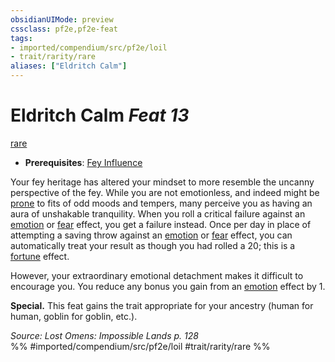 ```yaml
---
obsidianUIMode: preview
cssclass: pf2e,pf2e-feat
tags:
- imported/compendium/src/pf2e/loil
- trait/rarity/rare
aliases: ["Eldritch Calm"]
---
```

# Eldritch Calm  *Feat 13*  
[rare](rare.md)  

- **Prerequisites**: [Fey Influence](fey-influence-loil.md)

Your fey heritage has altered your mindset to more resemble the uncanny perspective of the fey. While you are not emotionless, and indeed might be [prone](conditions.md#Prone) to fits of odd moods and tempers, many perceive you as having an aura of unshakable tranquility. When you roll a critical failure against an [emotion](emotion.md) or [fear](rules/traits/fear.md) effect, you get a failure instead. Once per day in place of attempting a saving throw against an [emotion](emotion.md) or [fear](rules/traits/fear.md) effect, you can automatically treat your result as though you had rolled a 20; this is a [fortune](fortune.md) effect.

However, your extraordinary emotional detachment makes it difficult to encourage you. You reduce any bonus you gain from an [emotion](emotion.md) effect by 1.

**Special.** This feat gains the trait appropriate for your ancestry (human for human, goblin for goblin, etc.).

*Source: Lost Omens: Impossible Lands p. 128*  
%% #imported/compendium/src/pf2e/loil #trait/rarity/rare %%